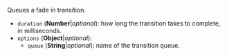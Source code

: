 Queues a fade in transition.

* `duration` (**Number**|_optional_): how long the transition takes to complete, in milliseconds.
* `options` (**Object**|_optional_):
  * `queue` (**String**|_optional_): name of the transition queue.
